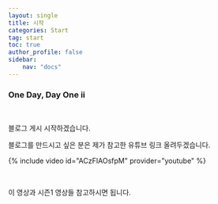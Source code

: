 ```yaml
---
layout: single
title: 시작
categories: Start
tag: start
toc: true
author_profile: false
sidebar:
    nav: "docs"
---
```


### One Day, Day One ii

<br>


블로그 게시 시작하겠습니다.

블로그를 만드시고 싶은 분은 제가 참고한 유튜브 링크 올려두겠습니다.

{% include video id="ACzFIAOsfpM" provider="youtube" %}

<br>

이 영상과 시즌1 영상들 참고하시면 됩니다.